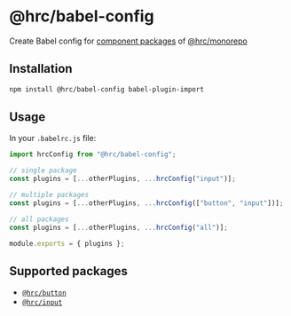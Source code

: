 # @hrc/babel-config

Create Babel config for [component packages](https://github.com/Hdoc1509/hrc#packages)
of [@hrc/monorepo](https://github.com/Hdoc1509/hrc)

## Installation

```bash
npm install @hrc/babel-config babel-plugin-import
```

## Usage

In your `.babelrc.js` file:

```js
import hrcConfig from "@hrc/babel-config";

// single package
const plugins = [...otherPlugins, ...hrcConfig("input")];

// multiple packages
const plugins = [...otherPlugins, ...hrcConfig(["button", "input"])];

// all packages
const plugins = [...otherPlugins, ...hrcConfig("all")];

module.exports = { plugins };
```

## Supported packages

- [`@hrc/button`](https://www.npmjs.com/package/@hrc/button)
- [`@hrc/input`](https://www.npmjs.com/package/@hrc/input)
